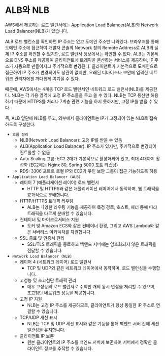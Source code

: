 # ALB와 NLB

AWS에서 제공하는 로드 밸런서에는 Application Load Balancer(ALB)와 Network Load Balancer(NLB)가 있습니다.  

ALB 로드 밸런스를 확인하면 IP 주소는 없고 도메인 주소만 나와있다. 브라우저를 통해 도메인 주소에 접근하여 개발자 콘솔의 Network 창의 Remote Address로 ALB의 실제 IP 주소를 확인할 수 있지만, 로드 밸런서 정보에서는 확인할 수 없다. ALB는 기본적으로 DNS 주소를 제공하여 클라이언트에 트래픽을 분산하는 서비스를 제공하며, IP 주소가 자동으로 만들어지고 주기적으로 변경된다. 클라이언트가 기본적으로 도메인으로 접근하여 IP 주소가 변경되어도 상관이 없지만, 오래된 디바이스나 보안에 엄격한 네트워크 관리자에겐 까다롭게 여겨질 수 있다.  

때문에, AWS에서는 4계층 TCP 로드 밸런서인 네트워크 로드 밸런서(NLB)를 제공한다. NLB는 각 가용 영역에 고정 IP 주소들을 두고 쓸 수 있다. NLB는 TCP 통신만 허용하기 때문에 HTTPS를 처리나 7계층 관련 기능을 하지 못하지만, 고정 IP를 받을 수 있다.  

즉, ALB 앞단에 NLB를 두고, 외부에서 클라이언트는 IP가 고정되어 있는 NLB로 접속하도록 구성한다.

 - `흐름 정리`
   - NLB(Network Load Balancer): 고정 IP를 받을 수 있음
   - ALB(Application Load Balancer): IP 주소가 있지만, 주기적으로 변경되어 컨트롤할 수 없음
   - Auto Scaling 그룹: EC2 2대가 기본적으로 활성화되어 있고, 최대 4대까지 활성화 (EC2에는 Nginx 80, Spring 5000 포트 리스닝)
   - RDS: 3306 포트로 로컬 IP와 EC2가 묶인 보안 그룹이 접근 가능하도록 허용
 - `Application Load Balancer (ALB)`
   - 레이어 7 (애플리케이션 레이어) 로드 밸런서
      - HTTP 및 HTTPS와 같은 애플리케이션 레이어에서 동작하며, 웹 트래픽을 효과적으로 분배합니다.
   - HTTP/HTTPS 트래픽 라우팅
      - ALB는 다양한 라우팅 기능을 제공하여 특정 경로, 호스트, 헤더 등에 따라 트래픽을 다르게 분배할 수 있습니다.
   - 컨테이너 및 마이크로서비스 지원
      - 도커 및 Amazon ECS와 같은 컨테이너 환경, 그리고 AWS Lambda와 같은 서버리스 아키텍처를 지원합니다.
   - SSL 종료 및 인증서 관리
      - SSL/TLS 트래픽을 종료하고 백엔드 서버에는 암호화되지 않은 트래픽을 전달할 수 있습니다.
 - `Network Load Balancer (NLB)`
   - 레이어 4 (네트워크 레이어) 로드 밸런서
      - TCP 및 UDP와 같은 네트워크 레이어에서 동작하며, 로드 밸런싱을 수행합니다.
   - 고성능 및 초고첨단 트래픽 관리
      - 매우 고성능의 로드 밸런서로 수백만 개의 동시 연결을 처리할 수 있으며, 초고첨단 네트워크 성능을 제공합니다.
   - 고정 IP 지원
      - NLB는 고정 IP 주소를 제공하므로, 클라이언트가 항상 동일한 IP 주소로 연결할 수 있습니다.
   - TCP/UDP 세션 표시
      - NLB는 TCP 및 UDP 세션 표시와 같은 기능을 통해 백엔드 서버 간에 세션 일관성을 유지합니다.
   - 클라이언트 IP 보존
      - 원본 클라이언트의 IP 주소를 백엔드 서버에 보존하여 서버에서 정확한 클라이언트 정보를 추적할 수 있습니다.
